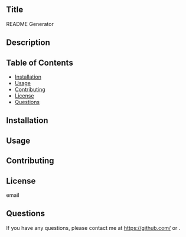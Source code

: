 
  ## Title

  README Generator

  ## Description

  

  ## Table of Contents

  - [Installation](#installation)
  - [Usage](#usage)
  - [Contributing](#contributing)
  - [License](#license)
  - [Questions](#questions)
  
  ## Installation

  

  ## Usage

  

  ## Contributing

  

  ## License

  email

  ## Questions

  If you have any questions, please contact me at https://github.com/ or .
 